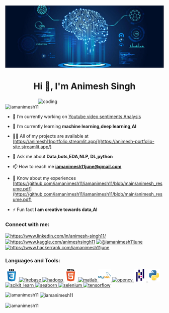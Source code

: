 ![logo](https://github.com/iamanimesh11/iamanimesh11/blob/main/Untitled%20design%20(1).png)
<h1 align="center">Hi 👋, I'm Animesh Singh</h1>
<h3 align="center"></h3>

<img align="right" alt="coding" width ="400" src="https://cdn.dribbble.com/users/1162077/screenshots/3848914/programmer.gif">

<p align="left"> <img src="https://komarev.com/ghpvc/?username=iamanimesh11&label=Profile%20views&color=0e75b6&style=flat" alt="iamanimesh11" /> </p>



- 🔭 I’m currently working on [Youtube video sentiments Analysis](https://youtubevideosentimentsanalysis.streamlit.app/)

- 🌱 I’m currently learning **machine learning,deep learning,AI**

- 👨‍💻 All of my projects are available at [https://animesh11portfolio.streamlit.app/](https://animesh-portfolio-site.streamlit.app/)

- 💬 Ask me about **Data,bots,EDA,NLP, DL,python**

- 📫 How to reach me **iamanimesh11june@gmail.com**

- 📄 Know about my experiences [https://github.com/iamanimesh11/iamanimesh11/blob/main/animesh_resume.pdf](https://github.com/iamanimesh11/iamanimesh11/blob/main/animesh_resume.pdf)

- ⚡ Fun fact **I am creative towards data,AI**

<h3 align="left">Connect with me:</h3>
<p align="left">
<a href="https://linkedin.com/in/https://www.linkedin.com/in/animesh-singh11/" target="blank"><img align="center" src="https://raw.githubusercontent.com/rahuldkjain/github-profile-readme-generator/master/src/images/icons/Social/linked-in-alt.svg" alt="https://www.linkedin.com/in/animesh-singh11/" height="30" width="40" /></a>
<a href="https://kaggle.com/https://www.kaggle.com/animeshsingh11" target="blank"><img align="center" src="https://raw.githubusercontent.com/rahuldkjain/github-profile-readme-generator/master/src/images/icons/Social/kaggle.svg" alt="https://www.kaggle.com/animeshsingh11" height="30" width="40" /></a>
<a href="https://medium.com/@iamanimesh11june" target="blank"><img align="center" src="https://raw.githubusercontent.com/rahuldkjain/github-profile-readme-generator/master/src/images/icons/Social/medium.svg" alt="@iamanimesh11june" height="30" width="40" /></a>
<a href="https://www.hackerrank.com/https://www.hackerrank.com/iamanimesh11june" target="blank"><img align="center" src="https://raw.githubusercontent.com/rahuldkjain/github-profile-readme-generator/master/src/images/icons/Social/hackerrank.svg" alt="https://www.hackerrank.com/iamanimesh11june" height="30" width="40" /></a>
</p>

<h3 align="left">Languages and Tools:</h3>
<p align="left"> <a href="https://www.w3schools.com/css/" target="_blank" rel="noreferrer"> <img src="https://raw.githubusercontent.com/devicons/devicon/master/icons/css3/css3-original-wordmark.svg" alt="css3" width="40" height="40"/> </a> <a href="https://firebase.google.com/" target="_blank" rel="noreferrer"> <img src="https://www.vectorlogo.zone/logos/firebase/firebase-icon.svg" alt="firebase" width="40" height="40"/> </a> <a href="https://hadoop.apache.org/" target="_blank" rel="noreferrer"> <img src="https://www.vectorlogo.zone/logos/apache_hadoop/apache_hadoop-icon.svg" alt="hadoop" width="40" height="40"/> </a> <a href="https://www.w3.org/html/" target="_blank" rel="noreferrer"> <img src="https://raw.githubusercontent.com/devicons/devicon/master/icons/html5/html5-original-wordmark.svg" alt="html5" width="40" height="40"/> </a> <a href="https://www.mathworks.com/" target="_blank" rel="noreferrer"> <img src="https://upload.wikimedia.org/wikipedia/commons/2/21/Matlab_Logo.png" alt="matlab" width="40" height="40"/> </a> <a href="https://www.mysql.com/" target="_blank" rel="noreferrer"> <img src="https://raw.githubusercontent.com/devicons/devicon/master/icons/mysql/mysql-original-wordmark.svg" alt="mysql" width="40" height="40"/> </a> <a href="https://opencv.org/" target="_blank" rel="noreferrer"> <img src="https://www.vectorlogo.zone/logos/opencv/opencv-icon.svg" alt="opencv" width="40" height="40"/> </a> <a href="https://pandas.pydata.org/" target="_blank" rel="noreferrer"> <img src="https://raw.githubusercontent.com/devicons/devicon/2ae2a900d2f041da66e950e4d48052658d850630/icons/pandas/pandas-original.svg" alt="pandas" width="40" height="40"/> </a> <a href="https://www.python.org" target="_blank" rel="noreferrer"> <img src="https://raw.githubusercontent.com/devicons/devicon/master/icons/python/python-original.svg" alt="python" width="40" height="40"/> </a> <a href="https://scikit-learn.org/" target="_blank" rel="noreferrer"> <img src="https://upload.wikimedia.org/wikipedia/commons/0/05/Scikit_learn_logo_small.svg" alt="scikit_learn" width="40" height="40"/> </a> <a href="https://seaborn.pydata.org/" target="_blank" rel="noreferrer"> <img src="https://seaborn.pydata.org/_images/logo-mark-lightbg.svg" alt="seaborn" width="40" height="40"/> </a> <a href="https://www.selenium.dev" target="_blank" rel="noreferrer"> <img src="https://raw.githubusercontent.com/detain/svg-logos/780f25886640cef088af994181646db2f6b1a3f8/svg/selenium-logo.svg" alt="selenium" width="40" height="40"/> </a> <a href="https://www.tensorflow.org" target="_blank" rel="noreferrer"> <img src="https://www.vectorlogo.zone/logos/tensorflow/tensorflow-icon.svg" alt="tensorflow" width="40" height="40"/> </a> </p>

<p><img align="left" src="https://github-readme-stats.vercel.app/api/top-langs?username=iamanimesh11&show_icons=true&locale=en&layout=compact" alt="iamanimesh11" /></p>

<p>&nbsp;<img align="center" src="https://github-readme-stats.vercel.app/api?username=iamanimesh11&show_icons=true&locale=en" alt="iamanimesh11" /></p>

<p><img align="center" src="https://github-readme-streak-stats.herokuapp.com/?user=iamanimesh11&" alt="iamanimesh11" /></p>
